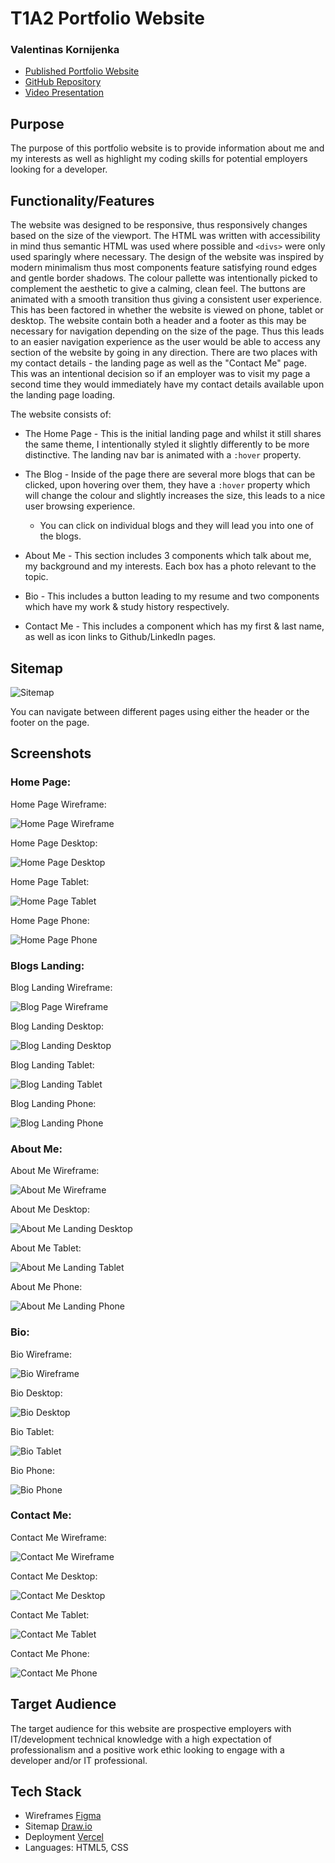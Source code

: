 # T1A2 Portfolio Website

### Valentinas Kornijenka 

* [Published Portfolio Website](https://portfolio-website-rho-liart.vercel.app/)
* [GitHub Repository](https://github.com/ValK-98/portfolio-website)
* [Video Presentation](https://youtu.be/WYGYymSs8fk)

## Purpose
The purpose of this portfolio website is to provide information about me and my interests as well as highlight my coding skills for potential employers looking for a developer.
## Functionality/Features 
The website was designed to be responsive, thus responsively changes based on the size of the viewport. The HTML was written with accessibility in mind thus semantic HTML was used where possible and `<divs>` were only used sparingly where necessary. The design of the website was inspired by modern minimalism thus most components feature satisfying round edges and gentle border shadows. The colour pallette was intentionally picked to complement the aesthetic to give a calming, clean feel. The buttons are animated with a smooth transition thus giving a consistent user experience. This has been factored in whether the website is viewed on phone, tablet or desktop. The website contain both a header and a footer as this may be necessary for navigation depending on the size of the page. Thus this leads to an easier navigation experience as the user would be able to access any section of the website by going in any direction. There are two places with my contact details - the landing page as well as the "Contact Me" page. This was an intentional decision so if an employer was to visit my page a second time they would immediately have my contact details available upon the landing page loading. 


The website consists of:


* The Home Page - This is the initial landing page and whilst it still shares the same theme, I intentionally styled it slightly differently to be more distinctive. The landing nav bar is animated with a `:hover` property.

* The Blog - Inside of the page there are several more blogs that can be clicked, upon hovering over them, they have a `:hover` property which will change the colour and slightly increases the size, this leads to a nice user browsing experience. 

  * You can click on individual blogs and they will lead you into one of the blogs. 

* About Me - This section includes 3 components which talk about me, my background and my interests. Each box has a photo relevant to the topic.

* Bio - This includes a button leading to my resume and two components which have my work & study history respectively. 

* Contact Me - This includes a component which has my first & last name, as well as icon links to Github/LinkedIn pages. 
## Sitemap

![Sitemap](docs/Sitemap.jpg "Sitemap")

You can navigate between different pages using either the header or the footer on the page.
## Screenshots


### Home Page:
Home Page Wireframe:


![Home Page Wireframe](docs/HomeDesktopWireframe.png "Home Page Wireframe")

Home Page Desktop:


![Home Page Desktop](docs/HomeDesktop.png "Home Page Desktop")

Home Page Tablet:


![Home Page Tablet](docs/HomeTablet.png "Home Page Tablet")

Home Page Phone:


![Home Page Phone](docs/HomePhone.png "Home Page Phone")
### Blogs Landing:

Blog Landing Wireframe:


![Blog Page Wireframe](docs/BlogLandingDesktopWireframe.png "Blog Landing Wireframe")

Blog Landing Desktop:


![Blog Landing Desktop](docs/BlogLandingDesktop.png "Blog Landing Desktop")

Blog Landing Tablet:


![Blog Landing Tablet](docs/BlogLandingTablet.png "Blog Landing Tablet")

Blog Landing Phone:


![Blog Landing Phone](docs/BlogLandingPhone.png "Blog Landing Phone")

### About Me:

About Me Wireframe:


![About Me Wireframe](docs/AboutMeDesktopWireframe.png "About Me Wireframe")

About Me Desktop:


![About Me Landing Desktop](docs/AboutMeDesktop.png "About Me Desktop")

About Me Tablet:


![About Me Landing Tablet](docs/AboutMeTablet.png "About Me Tablet")

About Me Phone:


![About Me Landing Phone](docs/AboutMePhone.png "About Me Phone")

### Bio:

Bio Wireframe:


![Bio Wireframe](docs/BioDesktopWireframe.png "Bio Wireframe")

Bio Desktop:


![Bio Desktop](docs/BioDesktop.png "Bio Desktop")

Bio Tablet:


![Bio Tablet](docs/BioTablet.png "Bio Tablet")

Bio Phone:


![Bio Phone](docs/BioPhone.png "Bio Phone")

### Contact Me:


Contact Me Wireframe:

![Contact Me Wireframe](docs/ContactMeDesktopWireframe.png "Contact Me Wireframe")

Contact Me Desktop:

![Contact Me Desktop](docs/ContactMeDesktop.png "Contact Me Desktop")

Contact Me Tablet:

![Contact Me Tablet](docs/ContactMeTablet.png "Contact Me Tablet")

Contact Me Phone:

![Contact Me Phone](docs/ContactMePhone.png "Contact Me Phone")

## Target Audience 
The target audience for this website are prospective employers with IT/development technical knowledge with a high expectation of professionalism and a positive work ethic looking to engage with a developer and/or IT professional. 

## Tech Stack

* Wireframes [Figma](https://www.figma.com/)
* Sitemap [Draw.io](https://app.diagrams.net/)
* Deployment [Vercel](https://vercel.com/)
* Languages: HTML5, CSS